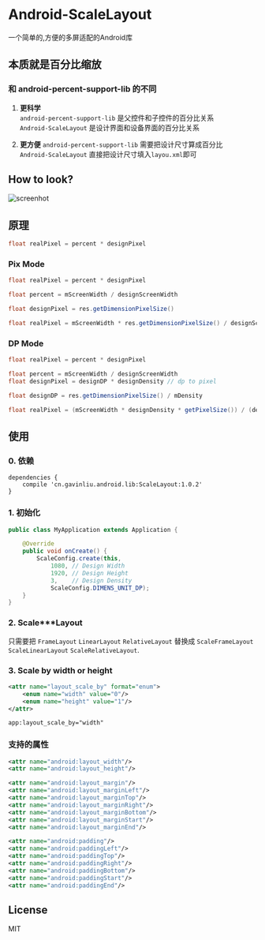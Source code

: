 # Android-ScaleLayout

一个简单的,方便的多屏适配的Android库

## 本质就是百分比缩放

### 和 android-percent-support-lib 的不同

1. **更科学**      
    ``android-percent-support-lib`` 是父控件和子控件的百分比关系      
    ``Android-ScaleLayout`` 是设计界面和设备界面的百分比关系      

2. **更方便**
    ``android-percent-support-lib`` 需要把设计尺寸算成百分比      
    ``Android-ScaleLayout`` 直接把设计尺寸填入``layou.xml``即可      


## How to look?

![screenhot](/screenhot.png)


## 原理

```java
float realPixel = percent * designPixel
```

### Pix Mode

```java
float realPixel = percent * designPixel

float percent = mScreenWidth / designScreenWidth

float designPixel = res.getDimensionPixelSize()
```
```java
float realPixel = mScreenWidth * res.getDimensionPixelSize() / designScreenWidth
```

### DP Mode
```java
float realPixel = percent * designPixel

float percent = mScreenWidth / designScreenWidth
float designPixel = designDP * designDensity // dp to pixel

float designDP = res.getDimensionPixelSize() / mDensity
```
```java
float realPixel = (mScreenWidth * designDensity * getPixelSize()) / (designScreenWidth * mDensity)
```

## 使用

### 0. 依赖

```
dependencies {
    compile 'cn.gavinliu.android.lib:ScaleLayout:1.0.2'
}
```

### 1. 初始化

```java
public class MyApplication extends Application {

    @Override
    public void onCreate() {
        ScaleConfig.create(this,
            1080, // Design Width
            1920, // Design Height
            3,    // Design Density
            ScaleConfig.DIMENS_UNIT_DP);
    }
}
```

### 2. Scale***Layout

只需要把 ``FrameLayout`` ``LinearLayout`` ``RelativeLayout`` 替换成 ``ScaleFrameLayout`` ``ScaleLinearLayout`` ``ScaleRelativeLayout``.

### 3. Scale by width or height

```xml
<attr name="layout_scale_by" format="enum">
    <enum name="width" value="0"/>
    <enum name="height" value="1"/>
</attr>
```
```xml
app:layout_scale_by="width"
```

### 支持的属性

```xml
<attr name="android:layout_width"/>
<attr name="android:layout_height"/>

<attr name="android:layout_margin"/>
<attr name="android:layout_marginLeft"/>
<attr name="android:layout_marginTop"/>
<attr name="android:layout_marginRight"/>
<attr name="android:layout_marginBottom"/>
<attr name="android:layout_marginStart"/>
<attr name="android:layout_marginEnd"/>

<attr name="android:padding"/>
<attr name="android:paddingLeft"/>
<attr name="android:paddingTop"/>
<attr name="android:paddingRight"/>
<attr name="android:paddingBottom"/>
<attr name="android:paddingStart"/>
<attr name="android:paddingEnd"/>
```

## License

MIT
